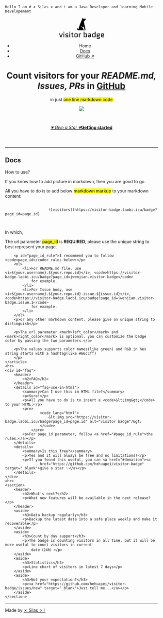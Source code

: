 <!DOCTYPE html>
<html lang="en">

<head>
    <link rel="icon"
          href="data:image/svg+xml,<svg xmlns=%22http://www.w3.org/2000/svg%22 viewBox=%220 0 100 100%22><text y=%22.9em%22 font-size=%2290%22>👀</text></svg>">
    <!--    replace with cdn address-->
    <link rel="stylesheet" href="https://andybrewer.github.io/mvp/mvp.css">

    Hello I am # ✗ Silas ✗ and i am a Java Developer and learning Mobile Developement
    
</head>

<body>
<header>
    <nav>
        <a href="/">
            <svg xmlns="http://www.w3.org/2000/svg" height="70" data-v-423bf9ae="" viewBox="0 0 383.4224624176554 181"
                 class="iconAbove"><!----><!----><!---->
                <g data-v-423bf9ae="" id="43ed7639-6444-49ea-82e7-c83eaa18d814" fill="black"
                   transform="matrix(4.5836515890443295,0,0,4.5836515890443295,-1.2834212056395984,98.96630848574733)">
                    <path fill="var(--color-secondary)"
                          d="M1.61 7.88L0.28 7.88L2.87 14.88L4.51 14.88L7.10 7.88L5.77 7.88L3.70 13.59L3.67 13.59ZM9.86 7.88L8.50 7.88L8.50 14.88L9.86 14.88ZM8.43 6.16L9.93 6.16L9.93 4.66L8.43 4.66ZM17.36 11.66L15.74 10.72L13.45 10.72L13.45 9.10L17.22 9.10L17.22 7.88L13.72 7.88L12.10 8.82L12.10 11.00L13.72 11.94L16.00 11.94L16.00 13.66L12.10 13.66L12.10 14.88L15.74 14.88L17.36 13.94ZM20.96 7.88L19.60 7.88L19.60 14.88L20.96 14.88ZM19.53 6.16L21.03 6.16L21.03 4.66L19.53 4.66ZM22.64 9.10L23.93 9.10L23.93 13.94L25.55 14.88L26.96 14.88L26.96 13.66L25.28 13.66L25.28 9.10L26.96 9.10L26.96 7.88L25.28 7.88L25.28 5.92L23.93 6.71L23.93 7.88L22.64 7.88ZM34.87 14.01L34.87 8.75L33.25 7.81L30.55 7.81L28.92 8.75L28.92 14.01L30.55 14.95L33.25 14.95ZM30.28 9.03L33.52 9.03L33.52 13.73L30.28 13.73ZM41.02 9.10L41.02 7.88L39.47 7.88L38.47 8.46L38.14 7.88L37.11 7.88L37.11 14.88L38.47 14.88L38.47 9.10ZM48.55 7.81L47.56 8.39L47.56 4.66L46.20 4.66L46.20 14.95L46.56 14.95L47.56 14.38L48.55 14.95L50.67 14.95L52.29 14.01L52.29 8.75L50.67 7.81ZM47.56 9.03L50.93 9.03L50.93 13.73L47.56 13.73ZM55.61 12.01L58.42 12.01L58.42 13.73L55.61 13.73ZM55.87 14.95L57.43 14.95L58.42 14.38L59.42 14.95L59.78 14.95L59.78 8.82L58.16 7.88L54.95 7.88L54.95 9.10L58.42 9.10L58.42 10.79L55.87 10.79L54.25 11.73L54.25 14.01ZM63.64 7.81L62.02 8.75L62.02 14.01L63.64 14.95L65.76 14.95L66.75 14.38L67.09 14.95L68.11 14.95L68.11 4.66L66.75 4.66L66.75 8.39L65.76 7.81ZM66.75 13.73L63.38 13.73L63.38 9.03L66.75 9.03ZM71.71 14.88L75.08 14.88L75.08 16.56L71.43 16.56L71.43 15.16L70.07 15.95L70.07 16.81L71.69 17.75L74.82 17.75L76.44 16.81L76.44 14.60L74.82 13.66L71.71 13.66L71.71 12.47L74.40 12.47L76.02 11.54L76.02 9.60L75.17 9.10L76.44 8.36L76.44 7.88L71.97 7.88L70.35 8.82L70.35 11.69L71.34 12.26L70.35 12.84L70.35 14.10ZM71.71 9.07L74.66 9.07L74.66 11.28L71.71 11.28ZM83.93 13.66L79.76 13.66L79.76 11.86L83.93 11.86L83.93 8.75L82.31 7.81L80.02 7.81L78.40 8.75L78.40 13.94L80.02 14.88L83.93 14.88ZM79.76 9.03L82.57 9.03L82.57 10.64L79.76 10.64Z"/>
                </g><!---->
                <g data-v-423bf9ae="" id="2b2ae3d6-3651-41c8-95f7-e4100d2e5eec"
                   transform="matrix(1.0920221964518229,0,0,1.0920221964518229,140.41899121005312,-0.7291334260255979)"
                   stroke="none" fill="black">
                    <path fill="var(--color-secondary)"
                          d="M78.145 94.255L64.9 30.442c4.664-5.837 12.566-10.411 12.566-10.411L80.481 9.58l-22.658-.844L56.361.718 34.34 53.39 22.478 90.057c-2.164-1.028-6.174-3.531-10.188-9.166 0 0-1.592 9.185 2.641 14.404 1.694 2.091 5.03 3.705 5.03 3.705h54.79c0-5.626-14.593-6.731-14.593-6.731 0-.888-.061-2.269-.167-2.269h-.163s.033-1.654-.617-3.688c-.02-.062-.037-.264-.059-.324-.034-.104-.074-.284-.114-.393a17.97 17.97 0 0 0-1.403-2.976c-2.237-3.713-6.753-8.108-15.88-10.865l1.422-2.558s10.452 2.241 16.018 9.799l3.149-10.657L70.141 92h.031c.101 0 7.585 2.08 7.585 7h4.709s-.896-3.479-4.321-4.745z"/>
                </g><!----></svg>
        </a>
        <ul>
            <li>Home</li>
            <li><a href="#">Docs</a></li>
            <li><a href="https://github.com/hehuapei/visitor-badge" target="_blank">GitHub &nearr;</a></li>
        </ul>
    </nav>
    <h1>Count visitors for your <i>README.md, Issues, PRs</i> in <u>GitHub</u></h1>
    <p>in just
        <mark>one line markdown code</mark>
    </p>
    <p><img src="https://visitor-badge.laobi.icu/badge?page_id=visitor-badge.laobi.icu"></p>
    <br>
    <p><a href="https://github.com/hehuapei/visitor-badge"><i>💗 Give a Star 💗</i></a><a href="#docs"><b>Getting started</b></a></p>
</header>
<main>
    <hr>
    <article id="docs">
        <h2>Docs</h2>
        <p>How to use?</p>
        <aside>
            <p>If you know how to add picture in markdown, then you are good to go.</p>
        </aside>
        <p>All you have to do is to add below
            <mark>markdown markup</mark>
            to your markdown content:
        </p>
        <pre>
                <code lang="markdown">
                    ![visitors](https://visitor-badge.laobi.icu/badge?page_id=page.id)
                </code>
            </pre>
            <p>In which, </p>
        <p>The url parameter
            <mark>page_id</mark>
            is <b>REQUIRED</b>, please use the unique string to best represent your page.
        </p>
        
        <p id="page_id_rule">I recommend you to follow <code>page_id</code> rules below:</p>
        <ol>
            <li>For README.md file, use <i>${your.username}.${your.repo.id}</i>, <code>https://visitor-badge.laobi.icu/badge?page_id=jwenjian.visitor-badge</code>
                for example.
            </li>
            <li>For Issue body, use <i>${your.username}.${your.repo.id}.issue.${issue.id}</i>, <code>https://visitor-badge.laobi.icu/badge?page_id=jwenjian.visitor-badge.issue.1</code>
                for example.
            </li>
        </ol>
        <p>or any other markdown content, please give an unique string to distinguish</p>

        <p>The url parameter <mark>left_color</mark> and <mark>right_color</mark> is optional, you can customize the badge color by passing the two parameters.</p>

        <p>The values supports color names(like green) and RGB in hex string starts with a hashtag(like #66ccff)
        </p>
    </article>
    <hr>
    <div id="faq">
        <header>
            <h2>FAQ</h2>
        </header>
        <details id="faq-use-in-html">
            <summary>Can I use this in HTML file?</summary>
            <p>Sure!</p>
            <p>All you have to do is to insert a <code>&lt;img&gt;</code> to your HTML:</p>
            <pre>
                    <code lang="html">
                        &lt;img src="https://visitor-badge.laobi.icu/badge?page_id=page.id" alt="visitor badge"/&gt;
                    </code>
                </pre>
            <p>For page_id parameter, follow <a href="#page_id_rule">the rules.</a></p>
        </details>
        <details>
            <summary>Is this free?</summary>
            <p>Yes and it will always be free and no limitations!</p>
            <p>If you found this useful, you can <a href="#donation"><a
                    href="https://github.com/hehuapei/visitor-badge" target="_blank">give a star ✨</a></p>
        </details>
    </div>
    <hr>
    <section>
        <header>
            <h2>What's next?</h2>
            <p>What new features will be available in the next release?</p>
        </header>
        <aside>
            <h3>Data backup regularly</h3>
            <p>Backup the latest data into a safe place weekly and make it recoverable</p>
        </aside>
        <aside>
            <h3>Count by day support</h3>
            <p>The badge is counting visitors in all time, but it will be more useful to count visitors in current
                date（24h）</p>
        </aside>
        <aside>
            <h3>Statistics</h3>
            <p>Line chart of visitors in latest 7 days</p>
        </aside>
        <aside>
            <h3>Not your expectation?</h3>
            <p><a href="https://github.com/hehuapei/visitor-badge/issues/new" target="_blank">Just tell me...</a></p>
        </aside>
    </section>
</main>
<footer>
    <hr>
    <p>
        Made by <a href="https://dsc.gg/machor" target="_blank">✗ Silas ✗ !</a>
    </p>
</footer>
</body>

</html>
